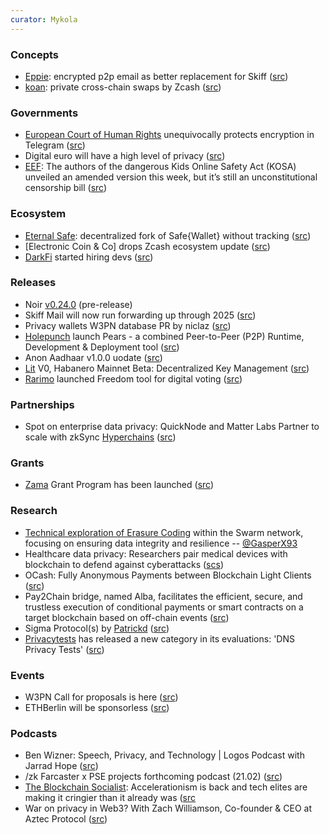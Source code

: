```yaml
---
curator: Mykola
---
```


### Concepts

* [Eppie](https://eppie.io/): encrypted p2p email as better replacement for Skiff ([src](https://blog.eppie.io/post/nextgen/))
* [koan](https://twitter.com/koanpay): private cross-chain swaps by Zcash ([src](https://twitter.com/koanpay/status/1757088529698734366))

### Governments

* [European Court of Human Rights](https://hudoc.echr.coe.int/eng/#{%22itemid%22:[%22001-230854%22]}) unequivocally protects encryption in Telegram ([src](https://twitter.com/natynettle/status/1757473040063975595))
* Digital euro will have a high level of privacy ([src](https://www.ecb.europa.eu/press/key/date/2024/html/ecb.sp240214_1~4bf1ab0319.en.html))
* [EEF](https://www.eff.org/deeplinks/2024/02/dont-fall-latest-changes-dangerous-kids-online-safety-act): The authors of the dangerous Kids Online Safety Act (KOSA) unveiled an amended version this week, but it’s still an unconstitutional censorship bill ([src](https://www.eff.org/deeplinks/2024/02/dont-fall-latest-changes-dangerous-kids-online-safety-act))

### Ecosystem

* [Eternal Safe](https://github.com/eternalsafe/wallet/): decentralized fork of Safe{Wallet} without tracking ([src](https://twitter.com/devanoneth/status/1756861443310305780))
* [Electronic Coin & Co] drops Zcash ecosystem update ([src](https://forum.zcashcommunity.com/t/ecc-update-for-feb-16-2025/46897))
* [DarkFi](https://dark.fi) started hiring devs ([src](https://darkrenaissance.github.io/darkfi/dev/contrib/contrib.html#employment))

### Releases

* Noir [v0.24.0](https://github.com/noir-lang/noir/releases) (pre-release)
* Skiff Mail will now run forwarding up through 2025 ([src](https://twitter.com/skiffprivacy/status/1757274376188354979))
* Privacy wallets W3PN database PR by niclaz ([src](https://github.com/web3privacy/web3privacy/pull/54))
* [Holepunch](https://holepunch.to) launch Pears - a combined Peer-to-Peer (P2P) Runtime, Development & Deployment tool ([src](https://pears.com))
* Anon Aadhaar v1.0.0 uodate ([src](https://mirror.xyz/privacy-scaling-explorations.eth/YnqHAxpjoWl4e_K2opKPN4OAy5EU4sIJYYYHFCjkNOE))
* [Lit](https://www.litprotocol.com) V0, Habanero Mainnet Beta: Decentralized Key Management ([src](https://twitter.com/LitProtocol/status/1757051352365109695))
* [Rarimo](https://rarimo.com) launched Freedom tool for digital voting ([src](https://freedomtool.org/#/doc))

### Partnerships
* Spot on enterprise data privacy: QuickNode and Matter Labs Partner to scale with zkSync [Hyperchains](https://blog.matter-labs.io/introduction-to-hyperchains-fdb33414ead7) ([src](https://blog.quicknode.com/zksync-quicknode-partnership/))

### Grants
* [Zama](https://www.zama.ai) Grant Program has been launched ([src](https://www.zama.ai/post/introducing-the-zama-grant-program-and-launching-the-zama-bounty-program-season-5))

### Research

* [Technical exploration of Erasure Coding](https://papers.ethswarm.org/p/erasure/) within the Swarm network, focusing on ensuring data integrity and resilience -- [@GasperX93](https://github.com/GasperX93)
* Healthcare data privacy: Researchers pair medical devices with blockchain to defend against cyberattacks ([scs](https://cointelegraph.com/news/researchers-pair-medical-devices-blockchain-defend-against-cyberattacks))
* OCash: Fully Anonymous Payments between Blockchain Light Clients ([src](https://eprint.iacr.org/2024/246))
* Pay2Chain bridge, named Alba, facilitates the efficient, secure, and trustless execution of conditional payments or smart contracts on a target blockchain based on off-chain events ([src](https://eprint.iacr.org/2024/197))
* Sigma Protocol(s) by [Patrickd](https://ventral.digital/about/#patrickd) ([src](https://ventral.digital/posts/2024/2/10/cryptocurrency-privacy-technologies-sigma/))
* [Privacytests](https://privacytests.org) has released a new category in its evaluations: 'DNS Privacy Tests' ([src](https://twitter.com/iAnonymous3000/status/1759343860847677752))

### Events
* W3PN Call for proposals is here ([src](https://twitter.com/web3privacy/status/1757778295934832652))
* ETHBerlin will be sponsorless ([src](https://twitter.com/ETHBerlin/status/1758446135679541694))

### Podcasts
* Ben Wizner: Speech, Privacy, and Technology | Logos Podcast with Jarrad Hope ([src](https://press.logos.co/podcasts/logos-state/ben-wizner-speech-privacy-and-technology-logos-podcast-with-jarrad-hope))
* /zk Farcaster x PSE projects forthcoming podcast (21.02) ([src](https://twitter.com/PrivacyScaling/status/1758551791380115600))
* [The Blockchain Socialist](https://theblockchainsocialist.com): Accelerationism is back and tech elites are making it cringier than it already was ([src](https://www.youtube.com/watch?v=9KfmqmuUwPM)
* War on privacy in Web3? With Zach Williamson, Co-founder & CEO at Aztec Protocol ([src](https://www.youtube.com/watch?v=RIIl40Bp0hI))

